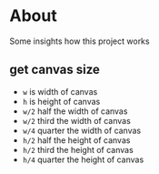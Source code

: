 # About

Some insights how this project works


## get canvas size

- `w` is width of canvas
- `h` is height of canvas
- `w/2` half the width of canvas
- `w/2` third the width of canvas
- `w/4` quarter the width of canvas
- `h/2` half the height of canvas
- `h/2` third the height of canvas
- `h/4` quarter the height of canvas